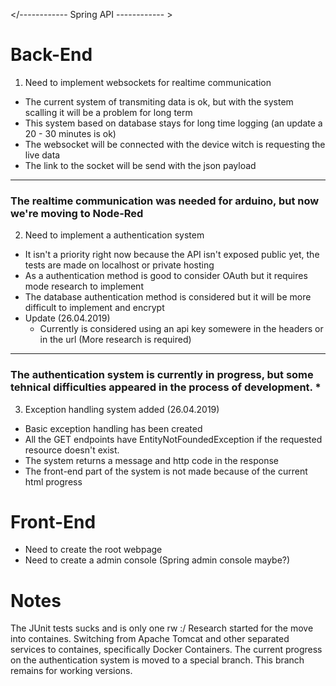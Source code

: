 </------------ Spring API ------------ \>

# Back-End
    
1. Need to implement websockets for realtime communication
  - The current system of transmiting data is ok, but with the system scalling it will be a problem for long term
  - This system based on database stays for long time logging (an update a 20 - 30 minutes is ok)
  - The websocket will be connected with the device witch is requesting the live data
  - The link to the socket will be send with the json payload 
 --------------------------------------------------------------------------------------------------------------------
### The realtime communication was needed for arduino, but now we're moving to Node-Red
    
2. Need to implement a authentication system
  - It isn't a priority right now because the API isn't exposed public yet, the tests are made on localhost or private hosting
  - As a authentication method is good to consider OAuth but it requires mode research to implement
  - The database authentication method is considered but it will be more difficult to implement and encrypt
  - Update (26.04.2019)
    - Currently is considered using an api key somewere in the headers or in the url (More research is required)
--------------------------------------------------------------------------------------------------------------------
### The authentication system is currently in progress, but some tehnical difficulties appeared in the process of development. *

3. Exception handling system added (26.04.2019)
  - Basic exception handling has been created
  - All the GET endpoints have EntityNotFoundedException if the requested resource doesn't exist.
  - The system returns a message and http code in the response
  - The front-end part of the system is not made because of the current html progress

# Front-End 

- Need to create the root webpage
- Need to create a admin console (Spring admin console maybe?) 

# Notes
The JUnit tests sucks and is only one rw :/
Research started for the move into containes. Switching from Apache Tomcat and other separated services to containes, specifically Docker Containers.
The current progress on the authentication system is moved to a special branch. This branch remains for working versions.
